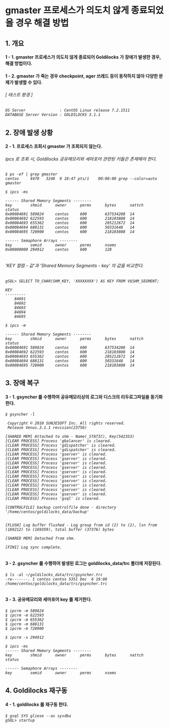 # gmaster 프로세스가 의도치 않게 종료되었을 경우 해결 방법

## 1. 개요

#### 1 - 1. gmaster 프로세스가 의도치 않게 종료되어 Goldilocks 가 장애가 발생한 경우, 해결 방법이다.

#### 1 - 2. gmaster 가 죽는 경우 checkpoint, ager 쓰레드 등이 동작하지 않아 다양한 문제가 발생할 수 있다.

###### [ 테스트 환경 ]

<h6>

    OS Server               : CentOS Linux release 7.2.1511
    DATABASE Server Version : GOLDILOCKS 3.1.1

</h6>

## 2. 장애 발생 상황

#### 2 - 1. 프로세스 조회시 gmaster 가 조회되지 않는다.

###### ipcs 로 조회 시, Goldilocks 공유메모리와 세마포어 관련된 키들은 존재해야 한다.

<h6>

    $ ps -ef | grep gmaster
    centos     4478   3248  0 18:47 pts/1    00:00:00 grep --color=auto gmaster

    $ ipcs -ms

    ------ Shared Memory Segments --------
    key        shmid      owner      perms      bytes      nattch     status
    0x00084691 589824     centos     600        637534208  14
    0x00084692 622593     centos     600        218103808  14
    0x00084693 655362     centos     600        285212672  14
    0x00084694 688131     centos     600        50331648   14
    0x00084695 720900     centos     600        218103808  14

    ------ Semaphore Arrays --------
    key        semid      owner      perms      nsems
    0x00000000 294912     centos     600        128

</h6>

###### 'KEY 컬럼 - 값'과 'Shared Memory Segments - key' 의 값을 비교한다.

<h6>

    gSQL> SELECT TO_CHAR(SHM_KEY, 'XXXXXXXX') AS KEY FROM V$SHM_SEGMENT;

    KEY
    ---------
        84691
        84692
        84693
        84694
        84695

    $ ipcs -m

    ------ Shared Memory Segments --------
    key        shmid      owner      perms      bytes      nattch     status
    0x00084691 589824     centos     600        637534208  14
    0x00084692 622593     centos     600        218103808  14
    0x00084693 655362     centos     600        285212672  14
    0x00084694 688131     centos     600        50331648   14
    0x00084695 720900     centos     600        218103808  14

</h6>

## 3. 장애 복구

#### 3 - 1. gsyncher 를 수행하여 공유메모리상의 로그와 디스크의 리두로그파일을 동기화한다.


<h6>

    $ gsyncher -l

     Copyright © 2010 SUNJESOFT Inc. All rights reserved.
     Release Venus.3.1.1 revision(23756)

    [SHARED MEM] Attached to shm - Name(_STATIC), Key(542353)
    [CLEAR PROCESS] Process 'gbalancer' is cleared.
    [CLEAR PROCESS] Process 'gdispatcher' is cleared.
    [CLEAR PROCESS] Process 'gdispatcher' is cleared.
    [CLEAR PROCESS] Process 'gserver' is cleared.
    [CLEAR PROCESS] Process 'gserver' is cleared.
    [CLEAR PROCESS] Process 'gserver' is cleared.
    [CLEAR PROCESS] Process 'gserver' is cleared.
    [CLEAR PROCESS] Process 'gserver' is cleared.
    [CLEAR PROCESS] Process 'gserver' is cleared.
    [CLEAR PROCESS] Process 'gserver' is cleared.
    [CLEAR PROCESS] Process 'gserver' is cleared.
    [CLEAR PROCESS] Process 'gserver' is cleared.
    [CLEAR PROCESS] Process 'gserver' is cleared.
    [CLEAR PROCESS] Process 'gsql' is cleared.

    [CONTROLFILE] backup controlfile done - directory '/home/centos/goldilocks_data/backup'


    [FLUSH] Log buffer flushed - Log group from id (2) to (2), lsn from (169212) to (169359), total buffer (37376) bytes

    [SHARED MEM] Detached from shm.

    [FINI] Log sync complete.

</h6>

#### 3 - 2. gsyncher 를 수행하여 발생된 로그는 goldilocks_data/trc 폴더에 저장된다.

<h6>

    $ ls -al ~/goldilocks_data/trc/gsyncher.trc
    -rw-------. 1 centos centos 5351 Dec  6 19:08 /home/centos/goldilocks_data/trc/gsyncher.trc

</h6>

#### 3 - 3. 공유메모리와 세마포어 key 를 제거한다.

<h6>

    $ ipcrm -m 589824
    $ ipcrm -m 622593
    $ ipcrm -m 655362
    $ ipcrm -m 688131
    $ ipcrm -m 720900

    $ ipcrm -s 294912

    $ ipcs -ms
    ------ Shared Memory Segments --------
    key        shmid      owner      perms      bytes      nattch     status

    ------ Semaphore Arrays --------
    key        semid      owner      perms      nsems

</h6>

## 4. Goldilocks 재구동

#### 4 - 1. goldilocks 를 재구동 한다.


<h6>

    $ gsql SYS gliese --as sysdba
    gSQL> startup

</h6>
